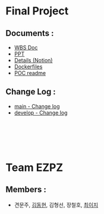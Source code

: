 # Final Project

## Documents :
- [WBS Doc](https://1drv.ms/x/s!Ak-qJnXuYvPagptErroAZXEsVnkF1g?e=ehG54Z)
- [PPT](https://1drv.ms/p/s!Ak-qJnXuYvPagptFcffsTRmzF9G9LA?e=J6Cuyv)
- [Details (Notion)](https://laced-garlic-bbb.notion.site/EZPZ_final-3e18c5bed4a44c54aa5d9a8b5535fe97)
- [Dockerfiles](./dockers/readme.md)
- [POC readme](https://github.com/parking-place/EZPZ_Project/tree/POC/POC)

## Change Log :
- [main - Change log](./project_info/main_changelog.md)
- [develop - Change log](./project_info/dev_changelog.md)

<br></br><br></br>

# Team EZPZ
## Members :
- 견문주, [김동현](https://github.com/parking-place), 김형선, 장철호, [최이지](https://github.com/prussian-1to9)
